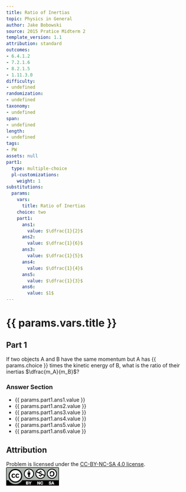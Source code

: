 ```yaml
---
title: Ratio of Inertias
topic: Physics in General
author: Jake Bobowski
source: 2015 Pratice Midterm 2
template_version: 1.1
attribution: standard
outcomes:
- 6.4.1.2
- 7.2.1.6
- 8.2.1.5
- 1.11.3.0
difficulty:
- undefined
randomization:
- undefined
taxonomy:
- undefined
span:
- undefined
length:
- undefined
tags:
- PW
assets: null
part1:
  type: multiple-choice
  pl-customizations:
    weight: 1
substitutions:
  params:
    vars:
      title: Ratio of Inertias
    choice: two
    part1:
      ans1:
        value: $\dfrac{1}{2}$
      ans2:
        value: $\dfrac{1}{6}$
      ans3:
        value: $\dfrac{1}{5}$
      ans4:
        value: $\dfrac{1}{4}$
      ans5:
        value: $\dfrac{1}{3}$
      ans6:
        value: $1$
---
```

# {{ params.vars.title }}

## Part 1

If two objects A and B have the same momentum but A has {{ params.choice }} times the kinetic energy of B, what is the ratio of their inertias $\dfrac{m_A}{m_B}$?

### Answer Section

- {{ params.part1.ans1.value }}
- {{ params.part1.ans2.value }}
- {{ params.part1.ans3.value }}
- {{ params.part1.ans4.value }}
- {{ params.part1.ans5.value }}
- {{ params.part1.ans6.value }}

## Attribution

Problem is licensed under the [CC-BY-NC-SA 4.0 license](https://creativecommons.org/licenses/by-nc-sa/4.0/).<br> ![The Creative Commons 4.0 license requiring attribution-BY, non-commercial-NC, and share-alike-SA license.](https://raw.githubusercontent.com/firasm/bits/master/by-nc-sa.png)